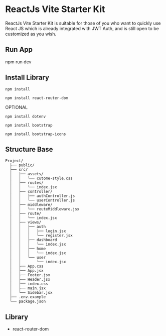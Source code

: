 # ReactJs Vite Starter Kit
ReactJs Vite Starter Kit is suitable for those of you who want to quickly use React JS which is already integrated with JWT Auth, and is still open to be customized as you wish.

## Run App ##
npm run dev

## Install Library ##
```plaintext
npm install
```
```plaintext
npm install react-router-dom
```
OPTIONAL
```plaintext
npm install dotenv
```
```plaintext
npm install bootstrap
```
```plaintext
npm install bootstrap-icons
```

## Structure Base ##
```plaintext
Project/
  ├── public/
  ├── src/
  │   ├── assets/
  │   │   └── cutome-style.css
  │   ├── routes/
  │   │   └── index.jsx
  │   ├── controller/
  │   │   ├── authController.js
  │   │   └── userController.js
  │   ├── middleware/
  │   │   └── routeMiddleware.jsx
  │   ├── route/
  │   │   └── index.jsx
  │   ├── views/
  │   │   ├── auth
  │   │   │   ├── login.jsx
  │   │   │   └── register.jsx
  │   │   ├── dashboard
  │   │   │   └── index.jsx
  │   │   ├── home
  │   │   │   └── index.jsx
  │   │   └── user
  │   │       └── index.jsx
  │   ├── App.css
  │   ├── App.jsx
  │   ├── Footer.jsx
  │   ├── Header.jsx
  │   ├── index.css
  │   ├── main.jsx
  │   └── Sidebar.jsx
  ├── .env.example
  └── package.json
  ```

## Library ##
- react-router-dom
